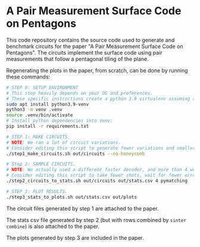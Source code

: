 # A Pair Measurement Surface Code on Pentagons

This code repository contains the source code used to generate and benchmark circuits for the paper "A Pair Measurement Surface Code on Pentagons".
The circuits implement the surface code using pair measurements that follow a pentagonal tiling of the plane. 

Regenerating the plots in the paper, from scratch, can be done by running these commands:

```bash
# STEP 0: SETUP ENVIRONMENT
# This step heavily depends on your OS and preferences.
# These specific instructions create a python 3.9 virtualenv assuming a debian-like linux.
sudo apt install python3.9-venv
python3 -m venv .venv
source .venv/bin/activate
# Install python dependencies into venv:
pip install -r requirements.txt

# STEP 1: MAKE CIRCUITS.
# NOTE: We ran a lot of circuit variations.
# Consider editing this script to generate fewer variations and smaller circuits.
./step1_make_circuits.sh out/circuits --no-honeycomb

# Step 2: SAMPLE CIRCUITS.
# NOTE: We actually used a different faster decoder, and more than 4 worker processes.
# Consider editing this script to take fewer shots, wait for fewer errors, etc.
./step2_circuits_to_stats.sh out/circuits out/stats.csv 4 pymatching

# STEP 3: PLOT RESULTS.
./step3_stats_to_plots.sh out/stats.csv out/plots
```

The circuit files generated by step 1 are attached to the paper.

The stats csv file generated by step 2 (but with rows combined by `sinter combine`) is also attached to the paper.

The plots generated by step 3 are included in the paper.

